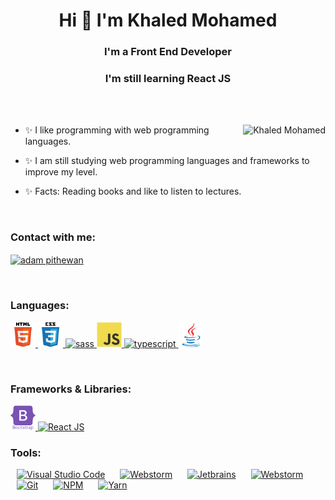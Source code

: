 <!-- First of all; I benefited from placing this file by: @Adam-pw -->

<h1 align="center">Hi 👋 I'm Khaled Mohamed</h1>
<h3 align="center">I'm a Front End Developer</h3>
<h3 align="center">I'm still learning React JS</h3>

<br>
<br>

<p><img align="right" src="https://github.com/Adam-pw/Adam-pw/blob/main/animation_500_kxa883sd.gif" alt="Khaled Mohamed" /></p>


- ✨ I like programming with web programming languages.

- ✨ I am still studying web programming languages and frameworks to improve my level.

- ✨ Facts: Reading books and like to listen to lectures.

<br>

<h3 align="left">Contact with me:</h3>

<p align="left">
  <a href="https://www.linkedin.com/in/khaledmohamed138/" target="_blank">
    <img align="center"
      src="https://raw.githubusercontent.com/rahuldkjain/github-profile-readme-generator/master/src/images/icons/Social/linked-in-alt.svg"
      alt="adam pithewan" height="30" width="40" />
  </a>
</p>

<br>

<h3 align="left">Languages:</h3>

<p align="left">
        <a href="https://www.w3.org/html/" target="_blank" rel="noreferrer">
            <img src="https://raw.githubusercontent.com/devicons/devicon/master/icons/html5/html5-original-wordmark.svg"
                alt="html5" width="40" height="40" />
        </a>
        <a href="https://www.w3schools.com/css/" target="_blank" rel="noreferrer">
            <img src="https://raw.githubusercontent.com/devicons/devicon/master/icons/css3/css3-original-wordmark.svg"
                alt="css3" width="40" height="40" />
        </a>
        <a href="https://sass-lang.com/" target="_blank" rel="noreferrer">
            <img src="https://user-images.githubusercontent.com/73050798/194060902-33c234aa-f984-46fb-8339-2d3fe5668352.svg" alt="sass"
                width="40" height="40" />
        </a>
        <a href="https://developer.mozilla.org/en-US/docs/Web/JavaScript" target="_blank" rel="noreferrer">
            <img src="https://raw.githubusercontent.com/devicons/devicon/master/icons/javascript/javascript-original.svg"
                alt="javascript" width="40" height="40" />
        </a>
        <a href="https://www.typescriptlang.org" target="_blank" rel="noreferrer">
            <img src="https://user-images.githubusercontent.com/73050798/194061683-06fa6e94-2546-4229-a5ad-3fbd2a09b185.svg" alt="typescript"
                 width="40" height="40" />
        </a>
        <a href="https://www.java.com" target="_blank" rel="noreferrer">
            <img src="https://raw.githubusercontent.com/devicons/devicon/master/icons/java/java-original.svg" alt="java"
                width="40" height="40" />
        </a>
</p>

<br>

<h3 align="left">Frameworks & Libraries:</h3>
<p align="left">
        <a href="https://getbootstrap.com" target="_blank" rel="noreferrer">
            <img src="https://raw.githubusercontent.com/devicons/devicon/master/icons/bootstrap/bootstrap-plain-wordmark.svg"
                alt="bootstrap" width="40" height="40" />
       </a>
       <a href="https://reactjs.org/" target="_blank" rel="noreferrer">
            <img src="https://user-images.githubusercontent.com/73050798/198878685-3c35ae58-5153-4317-a9a8-974d31b90019.svg"
                alt="React JS" width="40" height="40" />
       </a>
</p>

<h3 align="left">Tools:</h3>

<p align="left">
        <a href="https://code.visualstudio.com/" target="_blank" rel="noreferrer" title="Visual Studio Code" style="display:inline-block; margin: 0 10px;">
            <img src="https://user-images.githubusercontent.com/73050798/164910763-552e46b6-6cf2-49db-8f90-3b5e2a2ab2bf.svg"
                alt="Visual Studio Code" width="40" height="40" />
        </a>
        <a href="https://atom.io/" target="_blank" rel="noreferrer" title="Atom" style="display:inline-block; margin: 0 10px;">
            <img src="https://user-images.githubusercontent.com/73050798/171990944-5e2977f1-670a-4f8c-b7ea-889b5e747d29.svg"
                alt="Webstorm" width="40" height="40" />
        </a>
        <a href="https://www.jetbrains.com/idea/" target="_blank" rel="noreferrer" title="Jetbrains" style="display:inline-block; margin: 0 10px;">
            <img src="https://user-images.githubusercontent.com/73050798/164911013-a65fe1d0-941f-4230-a206-c6ccf00f02f4.png"
                alt="Jetbrains" width="40" height="40" />
        </a>
        <a href="https://www.jetbrains.com/webstorm/" target="_blank" rel="noreferrer" title="Webstorm" style="display:inline-block; margin: 0 10px;">
            <img src="https://user-images.githubusercontent.com/73050798/171990703-e7be2bc5-bfb6-4fdf-bd6e-6466e306138d.svg"
                alt="Webstorm" width="40" height="40" />
        </a>
        <a href="https://git-scm.com/" target="_blank" rel="noreferrer" title="Git" style="display:inline-block; margin: 0 10px;">
            <img src="https://user-images.githubusercontent.com/73050798/164911838-a9d50ce1-8f82-4832-ae99-a3058abbd122.svg"
                alt="Git" width="40" height="40" />
        </a>
        <a href="https://www.npmjs.com/" target="_blank" rel="noreferrer" title="NPM" style="display:inline-block; margin: 0 10px;">
            <img src="https://user-images.githubusercontent.com/73050798/194062722-bed93466-66c4-40ff-9157-ad7aa71b4917.svg"
                alt="NPM" width="40" height="40" />
        </a>
        <a href="https://yarnpkg.com/" target="_blank" rel="noreferrer" title="Yarn" style="display:inline-block; margin: 0 10px;">
            <img src="https://user-images.githubusercontent.com/73050798/194062993-61947c21-d16e-461f-a7b9-8c7bc40ffb87.svg"
                alt="Yarn" width="40" height="40" />
        </a>
</p>

<br>
